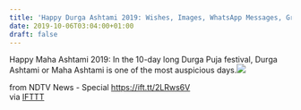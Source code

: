 ```yaml
---
title: 'Happy Durga Ashtami 2019: Wishes, Images, WhatsApp Messages, Greetings'
date: 2019-10-06T03:04:00+01:00
draft: false
---
```


Happy Maha Ashtami 2019: In the 10-day long Durga Puja festival, Durga Ashtami or Maha Ashtami is one of the most auspicious days.![](http://feeds.feedburner.com/~r/NDTV-LatestNews/~4/D7izUrotc_8)  
  
from NDTV News - Special https://ift.tt/2LRws6V  
via [IFTTT](https://ifttt.com/?ref=da&site=blogger)